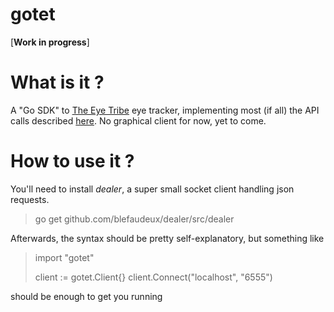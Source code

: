 # gotet
[**Work in progress**] 

# What is it ?
A "Go SDK" to [The Eye Tribe](http://theeyetribe.com/) eye tracker, implementing most (if all) the API calls described [here](http://dev.theeyetribe.com/api/). 
No graphical client for now, yet to come. 

# How to use it ?
You'll need to install *dealer*, a super small socket client handling json requests.
> go get github.com/blefaudeux/dealer/src/dealer

Afterwards, the syntax should be pretty self-explanatory, but something like 
> import "gotet"
>
> client := gotet.Client{}
> client.Connect("localhost", "6555")

should be enough to get you running



